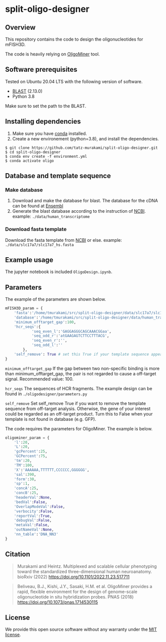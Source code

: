 # split-oligo-designer

## Overview

This repository contains the code to design the oligonucleotides for mFISH3D.

The code is heavily relying on [OligoMiner](http://dx.doi.org/10.1073/pnas.1714530115) tool. 



## Software prerequisites
Tested on Ubuntu 20.04 LTS with the following version of software.

- [BLAST](https://ftp.ncbi.nlm.nih.gov/blast/executables/blast+/LATEST/) (2.13.0)
- Python 3.8

Make sure to set the path to the BLAST.

## Installing dependencies

1. Make sure you have [conda](https://docs.conda.io/en/latest/miniconda.html) installed.
2. Create a new environement (python=3.8), and install the dependencies.

```
$ git clone https://github.com/tatz-murakami/split-oligo-designer.git
$ cd split-oligo-designer
$ conda env create -f environment.yml
$ conda activate oligo
```

## Database and template sequence

### Make database
1. Download and make the database for blast. The database for the cDNA  can be found at [Ensembl](http://www.ensembl.org/info/data/ftp/index.html.)
2. Generate the blast database according to the instruction of [NCBI](https://www.ncbi.nlm.nih.gov/books/NBK569841/). 
	example: `./data/human_transcriptome`
	
### Download fasta template
Download the fasta template from [NCBI](https://www.ncbi.nlm.nih.gov/) or else.
	example: `./data/slc17a7/slc17a7_hs.fasta`

## Example usage
The jupyter notebook is included `OligoDesign.ipynb`.

## Parameters
The example of the parameters are shown below.
```python
mFISH3D_param = {
    'fasta':'/home/tmurakami/src/split-oligo-designer/data/slc17a7/slc17a7_hs.fasta',
    'database':'/home/tmurakami/src/split-oligo-designer/data/human_transcriptome/human_transcriptome_db',
    'minimum_offtarget_gap':100,
    'hcr_seqs':{
            'seq_even_l':'GAGGAGGGCAGCAAACGGaa',
            'seq_odd_r':'atGAAGAGTCTTCCTTTACG',
            'seq_even_r':'',
            'seq_odd_l':''
        },
    'self_remove': True # set this True if your template sequence appears in database.
}
```

`minimum_offtarget_gap`
If the gap between two non-specific binding is more than minimum_offtarget_gap, the pair is not regarded to cause a off-target signal. Recommended value: 100.

`hcr_seqs`
The sequences of HCR fragments. The example design can be found in `./oligodesigner/parameters.py`

`self_remove` 
Set self_remove True if you want to remove the template sequence from
off-target analysis. Otherwise, the gene of your interest could be regarded as an off-target product.
Turn this to False when your template is not found in database (e.g. GFP).



The code requires the parameters for OligoMiner. The example is below.
```python
oligominer_param = {
    'l':20,
    'L':20,
    'gcPercent':25,
    'GCPercent':75,
    'tm':20,
    'TM':100,
    'X':'AAAAAA,TTTTTT,CCCCCC,GGGGGG',
    'sal':390,
    'form':30,
    'sp':1,
    'concA':25,
    'concB':25,
    'headerVal':None,
    'bedVal':False,
    'OverlapModeVal':False,
    'verbocity':False,
    'reportVal':True,
    'debugVal':False,
    'metaVal':False,
    'outNameVal':None,
    'nn_table':'DNA_NN3'
}
```


## Citation

> Murakami and Heintz. Multiplexed and scalable cellular phenotyping toward the standardized three-dimensional human neuroanatomy. bioRxiv (2022) https://doi.org/10.1101/2022.11.23.517711 

> Beliveau, B.J., Kishi, J.Y., Sasaki, H.M. et al. OligoMiner provides a rapid, flexible environment for the design of genome-scale oligonucleotide in situ hybridization probes. PNAS (2018) https://doi.org/10.1073/pnas.1714530115
	


## License

We provide this open source software without any warranty under the [MIT license](https://opensource.org/licenses/MIT).
